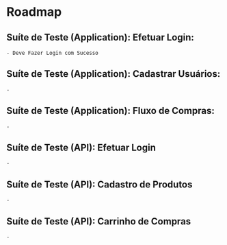 # Roadmap


## Suíte de Teste (Application): Efetuar Login:
    - Deve Fazer Login com Sucesso
  
## Suíte de Teste (Application): Cadastrar Usuários:
    - 

## Suíte de Teste (Application): Fluxo de Compras:
    - 

## Suíte de Teste (API): Efetuar Login
    - 


## Suíte de Teste (API): Cadastro de Produtos
    - 


## Suíte de Teste (API): Carrinho de Compras
    - 
